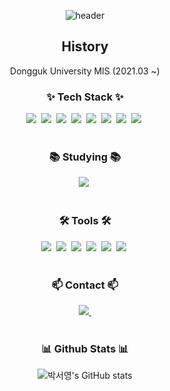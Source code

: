 
<div align="center"> 
  
![header](https://capsule-render.vercel.app/api?type=waving&color=0:CFF7E1,100:CFF7E1&height=300&text=Seoyoung)


## History
Dongguk University MIS (2021.03 ~)

<h3 align="center">✨ Tech Stack ✨</h3>
<div align="center">
  <img src="https://img.shields.io/badge/java-007396.svg?style=for-the-badge&logo=java&logoColor=white" />&nbsp
  <img src="https://img.shields.io/badge/spring-6DB33F.svg?style=for-the-badge&logo=spring&logoColor=white" />&nbsp
  <img src="https://img.shields.io/badge/spring%20boot-6DB33F.svg?style=for-the-badge&logo=springboot&logoColor=white" />&nbsp
  <img src="https://img.shields.io/badge/python-3670A0?style=for-the-badge&logo=python&logoColor=ffdd54" />&nbsp
  <img src="https://img.shields.io/badge/html5-E34F26.svg?style=for-the-badge&logo=html5&logoColor=white" />&nbsp
  <img src="https://img.shields.io/badge/css3-1572B6.svg?style=for-the-badge&logo=css3&logoColor=white" />&nbsp
  <img src="https://img.shields.io/badge/javascript-F7DF1E.svg?style=for-the-badge&logo=javascript&logoColor=20232a" />&nbsp
  <img src="https://img.shields.io/badge/R-276DC3?style=for-the-badge&logo=r&logoColor=white" />&nbsp
</div>

<br>

<h3 align="center">📚 Studying 📚</h3>
<div align="center">
  <img src="https://img.shields.io/badge/django-092E20?style=for-the-badge&logo=django&logoColor=white" />&nbsp
</div>

<br>

<h3 align="center">🛠 Tools 🛠</h3>
<div align="center">
  <img src="https://img.shields.io/badge/git-F05033.svg?style=for-the-badge&logo=git&logoColor=white" />&nbsp
  <img src="https://img.shields.io/badge/github-181717.svg?style=for-the-badge&logo=github&logoColor=white" />&nbsp
  <img src="https://img.shields.io/badge/Notion-F3F3F3.svg?style=for-the-badge&logo=notion&logoColor=black" />&nbsp
  <img src="https://img.shields.io/badge/Figma-F24E1E.svg?style=for-the-badge&logo=figma&logoColor=white" />&nbsp
  <img src="https://img.shields.io/badge/IntelliJ-000000.svg?style=for-the-badge&logo=intellijidea&logoColor=white" />&nbsp
  <img src="https://img.shields.io/badge/VSCode-007ACC.svg?style=for-the-badge&logo=visual-studio-code&logoColor=white" />&nbsp
</div>

<br>

<h3 align="center">📫 Contact 📫</h3>
<div align="center">
  <a href="mailto:pjk2002112949@gmail.com">
    <img src="https://img.shields.io/badge/pjk2002112949@gmail.com-D14836?style=for-the-badge&logo=gmail&logoColor=white" />&nbsp
  </a>
</div>

<br>

<h3 align="center">📊 Github Stats 📊</h3>

![박서영's GitHub stats](https://github-readme-stats.vercel.app/api?username=Seoyoung2222&show_icons=true&theme=radical)
